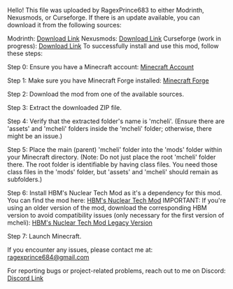 Hello! This file was uploaded by RagexPrince683 to either Modrinth, Nexusmods, or Curseforge. If there is an update available, you can download it from the following sources:

Modrinth: [Download Link](https://modrinth.com/mod/mcheli-o)
Nexusmods: [Download Link](https://www.nexusmods.com/minecraft/mods/375)
Curseforge (work in progress): [Download Link](https://legacy.curseforge.com/minecraft/mc-mods/mcheli-overdrive)
To successfully install and use this mod, follow these steps:



Step 0: Ensure you have a Minecraft account: [Minecraft Account](https://www.minecraft.net/en-us)


Step 1: Make sure you have Minecraft Forge installed: [Minecraft Forge](https://files.minecraftforge.net/)


Step 2: Download the mod from one of the available sources.


Step 3: Extract the downloaded ZIP file.


Step 4: Verify that the extracted folder's name is 'mcheli'. (Ensure there are 'assets' and 'mcheli' folders inside the 'mcheli' folder; otherwise, there might be an issue.)


Step 5: Place the main (parent) 'mcheli' folder into the 'mods' folder within your Minecraft directory. (Note: Do not just place the root 'mcheli' folder there. The root folder is identifiable by having class files. You need those class files in the 'mods' folder, but 'assets' and 'mcheli' should remain as subfolders.)


Step 6: Install HBM's Nuclear Tech Mod as it's a dependency for this mod. You can find the mod here: [HBM's Nuclear Tech Mod](https://github.com/HbmMods/Hbm-s-Nuclear-Tech-GIT) IMPORTANT: If you're using an older version of the mod, download the corresponding HBM version to avoid compatibility issues (only necessary for the first version of mcheli): [HBM's Nuclear Tech Mod Legacy Version](https://github.com/HbmMods/Hbm-s-Nuclear-Tech-GIT/releases/tag/1.0.27X3920)


Step 7: Launch Minecraft.



If you encounter any issues, please contact me at: ragexprince684@gmail.com

For reporting bugs or project-related problems, reach out to me on Discord: [Discord Link](https://discord.gg/uQK6QF2TeA)
